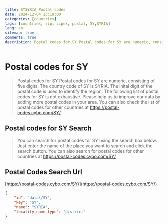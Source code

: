 ```yaml
---
title: SYSYRIA Postal codes 
date: 2024-12-04 13:19:00
categories: [countries]
tags: [countries, zip, zipex, postal, SY,SYRIA]
lang: en
sitemap: true
comments: true
description: Postal codes for SY Postal codes for SY are numeric, consisting of five digits. The country code of SY is SYRIA. The inital digit of the postal code is used to identify the region. The following list of postal codes for SY is not exhaustive. Please help us to improve our data by adding more postal codes in your area. You can also check the list of postal codes for other countries at https://postal-codes.cybo.com/SY/
---
```


# Postal codes for SY
> Postal codes for SY Postal codes for SY are numeric, consisting of five digits. The country code of SY is SYRIA. The inital digit of the postal code is used to identify the region. The following list of postal codes for SY is not exhaustive. Please help us to improve our data by adding more postal codes in your area. You can also check the list of postal codes for other countries at https://postal-codes.cybo.com/SY/

## Postal codes for SY Search 
> You can search for postal codes for SY using the search box below. Just enter the name of the place you want to search and click the search button. You can also search for postal codes for other countries at https://postal-codes.cybo.com/SY/

## Postal Codes Search Url

[https://postal-codes.cybo.com/SY/](https://postal-codes.cybo.com/SY/)
```json
{
    "id": "data\/SY",
    "key": "SY",
    "name": "SYRIA",
    "locality_name_type": "district"
}
```
